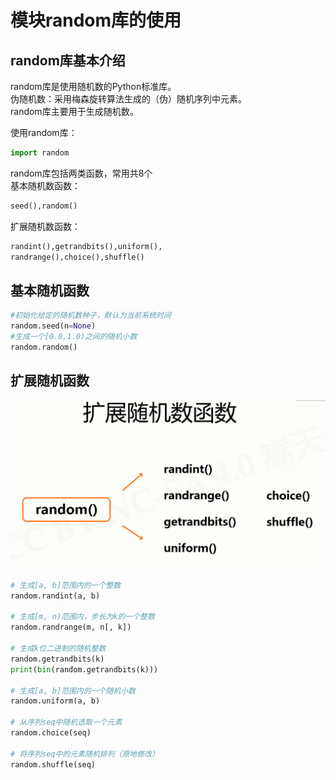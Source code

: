# 模块random库的使用

## random库基本介绍

random库是使用随机数的Python标准库。  
伪随机数：采用梅森旋转算法生成的（伪）随机序列中元素。  
random库主要用于生成随机数。

使用random库：

  ```python
  import random
  ```

random库包括两类函数，常用共8个  
基本随机数函数：  

  ```python
 seed(),random()  
  ```

扩展随机数函数：  

  ```python
randint(),getrandbits(),uniform(),  
randrange(),choice(),shuffle()  
  ```

## 基本随机函数

```python
#初始化给定的随机数种子，默认为当前系统时间
random.seed(n=None) 
#生成一个[0.0,1.0)之间的随机小数
random.random()
```

## 扩展随机函数

![alt text](images/quark_U7pyJC8pEj.png)

```python
# 生成[a, b]范围内的一个整数
random.randint(a, b)

# 生成[m, n)范围内，步长为k的一个整数
random.randrange(m, n[, k])

# 生成k位二进制的随机整数
random.getrandbits(k)
print(bin(random.getrandbits(k)))

# 生成[a, b]范围内的一个随机小数
random.uniform(a, b)

# 从序列seq中随机选取一个元素
random.choice(seq)

# 将序列seq中的元素随机排列（原地修改）
random.shuffle(seq)

```
